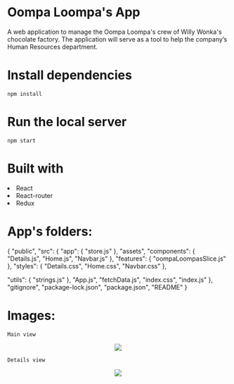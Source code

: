 # Oompa Loompa's App

A web application to manage the Oompa Loompa's crew of Willy Wonka's chocolate factory.
The application will serve as a tool to help the company’s Human Resources department.

# Install dependencies

`npm install`

# Run the local server

`npm start`

# Built with

<li>React</li>
<li>React-router</li>
<li>Redux</li>

# App's folders:

{
"public",
"src": {
"app": {
"store.js"
},
"assets",
"components": {
"Details.js",
"Home.js",
"Navbar.js"
},
"features": {
"oompaLoompasSlice.js"
},
"styles": {
"Details.css",
"Home.css",
"Navbar.css"
},

"utils": {
"strings.js"
},
"App.js",
"fetchData.js",
"index.css",
"index.js"
},
"gitignore",
"package-lock.json",
"package.json",
"README"
}

# Images:

`Main view`

<p align="center"> <img src="https://user-images.githubusercontent.com/75947904/186890455-5d3dfb3b-2797-4dc6-9beb-70ae7b9751ed.png"/></p>

`Details view`

<p align="center"> <img src="https://user-images.githubusercontent.com/75947904/186890567-1df98ebd-e585-4754-a4bf-b5046bc11309.png"/></p>
